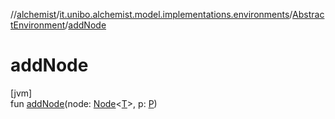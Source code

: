 //[alchemist](../../../index.md)/[it.unibo.alchemist.model.implementations.environments](../index.md)/[AbstractEnvironment](index.md)/[addNode](add-node.md)

# addNode

[jvm]\
fun [addNode](add-node.md)(node: [Node](../../it.unibo.alchemist.model.interfaces/-node/index.md)<[T](../../it.unibo.alchemist.model.implementations.timedistributions/-weibull-distributed-weibull-time/index.md)>, p: [P](../../it.unibo.alchemist.model.interfaces/-route/index.md))

